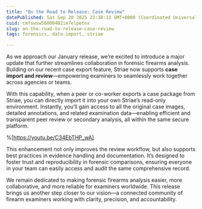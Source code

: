 ```yaml
---
title: "On the Road to Release: Case Review"
datePublished: Sat Sep 20 2025 23:38:13 GMT+0000 (Coordinated Universal Time)
cuid: cmfswsw56000402ie7elpetnx
slug: on-the-road-to-release-case-review
tags: forensics, data-import, striae

---
```


As we approach our January release, we’re excited to introduce a major update that further streamlines collaboration in forensic firearms analysis. Building on our recent case export feature, Striae now supports **case import and review**—empowering examiners to seamlessly work together across agencies or teams.

With this capability, when a peer or co-worker exports a case package from Striae, you can directly import it into your own Striae’s read-only environment. Instantly, you’ll gain access to all the original case images, detailed annotations, and related examination data—enabling efficient and transparent peer review or secondary analysis, all within the same secure platform.

%[https://youtu.be/C34EbTHP_wA] 

This enhancement not only improves the review workflow, but also supports best practices in evidence handling and documentation. It’s designed to foster trust and reproducibility in forensic comparisons, ensuring everyone in your team can easily access and audit the same comprehensive record.

We remain dedicated to making forensic firearms analysis easier, more collaborative, and more reliable for examiners worldwide. This release brings us another step closer to our vision—a connected community of firearm examiners working with clarity, precision, and accountability.